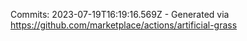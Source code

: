 Commits: 2023-07-19T16:19:16.569Z - Generated via https://github.com/marketplace/actions/artificial-grass
<br>
